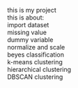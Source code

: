 
this is my project<br>
this is about: <br>
import dataset<br>
missing value<br>
dummy variable<br>
normalize and scale<br>
beyes classification<br>
k-means clustering<br>
hierarchical clustering<br>
DBSCAN clustering
